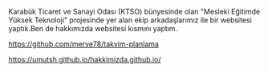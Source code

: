 Karabük Ticaret ve Sanayi Odası (KTSO) bünyesinde olan "Mesleki Eğitimde Yüksek Teknoloji" projesinde yer
alan ekip arkadaşlarımız ile bir websitesi yaptık.Ben de hakkımızda websitesi kısmını yaptım.

https://github.com/merve78/takvim-planlama

https://umutsh.github.io/hakkimizda.github.io/
